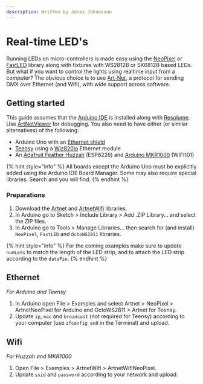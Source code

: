 ```yaml
---
description: Written by Jonas Johansson
---
```


# Real-time LED's

Running LEDs on micro-controllers is made easy using the [NeoPixel](https://learn.adafruit.com/adafruit-neopixel-uberguide) or [FastLED](http://fastled.io/) library along with fixtures with WS2812B or SK6812B based LEDs. But what if you want to control the lights using realtime input from a computer? The obvious choice is to use [Art-Net](https://en.wikipedia.org/wiki/Art-Net), a protocol for sending DMX over Ethernet \(and Wifi\), with wide support across software.

## Getting started

This guide assumes that the [Arduino IDE](https://www.arduino.cc/en/Main/Software) is installed along with [Resolume](https://resolume.com/). Use [ArtNetViewer](http://www.artnetview.com/) for debugging. You also need to have either \(or similar alternatives\) of the following:

* Arduino Uno with an [Ethernet shield](https://www.adafruit.com/product/201)
* [Teensy](https://www.pjrc.com/teensy/) using a [Wiz820io](https://www.pjrc.com/store/wiz820_sd_adaptor.html) Ethernet module
* An [Adafruit Feather Huzzah](https://www.adafruit.com/product/2821) \(ESP8226\) and [Arduino MKR1000](https://store.arduino.cc/arduino-mkr1000-wifi) \(WIFI101\)

{% hint style="info" %}
All boards except the Arduino Uno must be explicitly added using the Arduino IDE Board Manager. Some may also require special libraries. Search and you will find.
{% endhint %}

### Preparations

1. Download the [Artnet](https://github.com/natcl/Artnet) and [ArtnetWifi](https://github.com/rstephan/ArtnetWifi) libraries.
2. In Arduino go to Sketch &gt; Include Library &gt; Add .ZIP Library… and select the ZIP files.
3. In Arduino go to Tools &gt; Manage Libraries… then search for \(and install\) `NeoPixel`, `FastLED` and `OctoWS2811` libraries.

{% hint style="info" %}
For the coming examples make sure to update `numLeds` to match the length of the LED strip, and to attach the LED strip according to the `dataPin`.
{% endhint %}

## Ethernet

_For Arduino and Teensy_

1. In Arduino open File &gt; Examples and select Artnet &gt; NeoPixel &gt; ArtnetNeoPixel for Arduino and OctoWS2811 &gt; Artnet for Teensy.
2. Update `ip`, `mac` and `broadcast` \(not required for Teensy\) according to your computer \(use `ifconfig en0` in the Terminal\) and upload.

## Wifi

_For Huzzah and MKR1000_

1. Open File &gt; Examples &gt; ArtnetWifi &gt; ArtnetWifiNeoPixel.
2. Update `ssid` and `password` according to your network and upload.

